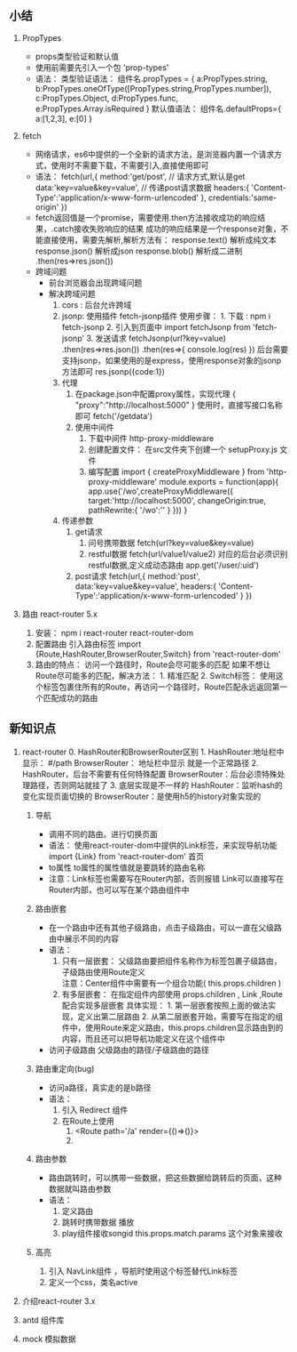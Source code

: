 ## 小结
1. PropTypes
    - props类型验证和默认值
    - 使用前需要先引入一个包 'prop-types'
    - 语法：
        类型验证语法：
            组件名.propTypes = {
                a:PropTypes.string,
                b:PropTypes.oneOfType([PropTypes.string,PropTypes.number]),
                c:PropTypes.Object,
                d:PropTypes.func,
                e:PropTypes.Array.isRequired
            }
        默认值语法：
            组件名.defaultProps={
                a:[1,2,3],
                e:[0]
            }


2. fetch
    - 网络请求，es6中提供的一个全新的请求方法，是浏览器内置一个请求方式，使用时不需要下载，不需要引入,直接使用即可
    - 语法：
        fetch(url,{
            method:'get/post', // 请求方式,默认是get
            data:'key=value&key=value', // 传递post请求数据
            headers:{
                'Content-Type':'application/x-www-form-urlencoded'
            },
            credentials:'same-origin'
        })
    - fetch返回值是一个promise，需要使用.then方法接收成功的响应结果，.catch接收失败响应的结果
        成功的响应结果是一个response对象，不能直接使用，需要先解析,解析方法有：
            response.text()     解析成纯文本
            response.json()     解析成json
            response.blob()     解析成二进制
        .then(res=>res.json())
    - 跨域问题
        - 前台浏览器会出现跨域问题
        - 解决跨域问题
            1. cors : 后台允许跨域
            2. jsonp: 
                使用插件 fetch-jsonp插件
                使用步骤：
                    1. 下载 : npm i fetch-jsonp
                    2. 引入到页面中
                        import fetchJsonp from 'fetch-jsonp'
                    3. 发送请求
                        fetchJsonp(url?key=value)
                        .then(res=>res.json())
                        .then(res=>{
                            console.log(res)
                        })
                后台需要支持jsonp，如果使用的是express，使用response对象的jsonp方法即可
                    res.jsonp({code:1})
            3. 代理
                1. 在package.json中配置proxy属性，实现代理
                    {
                        "proxy":"http://localhost:5000"
                    }
                    使用时，直接写接口名称即可
                    fetch('/getdata')
                2. 使用中间件
                    1. 下载中间件 http-proxy-middleware
                    2. 创建配置文件：
                        在src文件夹下创建一个 setupProxy.js 文件
                    3. 编写配置
                        import { createProxyMiddleware } from 'http-proxy-middleware'
                        module.exports = function(app){
                            app.use('/wo',createProxyMiddleware({
                                target:'http://localhost:5000',
                                changeOrigin:true,
                                pathRewrite:{
                                    '/wo':''
                                }
                            }))
                        }
            4. 传递参数
                1. get请求
                    1. 问号携带数据
                        fetch(url?key=value&key=value)
                    2. restful数据
                        fetch(url/value1/value2)
                        对应的后台必须识别restful数据,定义成动态路由
                            app.get('/user/:uid')
                2. post请求
                    fetch(url,{
                        method:'post',
                        data:'key=value&key=value',
                        headers:{
                            'Content-Type':'application/x-www-form-urlencoded'
                        }
                    })

3. 路由 react-router 5.x
    1. 安装：
        npm i react-router react-router-dom
    2. 配置路由
        引入路由标签
        import {Route,HashRouter,BrowserRouter,Switch} from 'react-router-dom'
        <HashRouter>
            <Route path='/' component={Home} />
            <Route path='/about' component={About} />
        </HashRouter>
    3. 路由的特点：
        访问一个路径时，Route会尽可能多的匹配
        如果不想让Route尽可能多的匹配，解决方法：
            1. 精准匹配
                <Route exact path='/' component={Home} />
            2. Switch标签：
                使用这个标签包裹住所有的Route，再访问一个路径时，Route匹配永远返回第一个匹配成功的路由


## 新知识点
1. react-router
    0. HashRouter和BrowserRouter区别
        1. HashRouter:地址栏中显示： #/path
           BrowserRouter： 地址栏中显示 就是一个正常路径
        2. HashRouter，后台不需要有任何特殊配置
            BrowserRouter：后台必须特殊处理路径，否则网站就挂了
        3. 底层实现是不一样的
            HashRouter：监听hash的变化实现页面切换的
            BrowserRouter：是使用h5的history对象实现的
    1. 导航
        - 调用不同的路由。进行切换页面
        - 语法：
            使用react-router-dom中提供的Link标签，来实现导航功能
            import {Link} from 'react-router-dom'
            <Link to='/'>首页</Link>
        - to属性
            to属性的属性值就是要跳转的路由名称
        - 注意：Link标签也需要写在Router内部，否则报错
            Link可以直接写在Router内部，也可以写在某个路由组件中
    2. 路由嵌套
        - 在一个路由中还有其他子级路由，点击子级路由，可以一直在父级路由中展示不同的内容
        - 语法：
            1. 只有一层嵌套：
                父级路由要把组件名称作为标签包裹子级路由，子级路由使用Route定义
                <Center path='/center'>
                    <Route path='/center/photo' component={Photo} />
                </Center>
                注意：Center组件中需要有一个组合功能( this.props.children )
            2. 有多层嵌套：
                在指定组件内部使用 props.children , Link ,Route 配合实现多层嵌套
                具体实现：
                    1. 第一层嵌套按照上面的做法实现，定义出第二层路由
                    2. 从第二层嵌套开始，需要写在指定的组件中，使用Route来定义路由，this.props.children显示路由到的内容，而且还可以把导航功能定义在这个组件中
        - 访问子级路由
            父级路由的路径/子级路由的路径

    3. 路由重定向(bug)
        - 访问a路径，真实走的是b路径
        - 语法：
            1. 引入 Redirect 组件
            2. 在Route上使用
                1. <Route path='/a' render={()=>(<Redirect to='/b' />)}>
                2. <Redirect from='' to='' />
    4. 路由参数
        - 路由跳转时，可以携带一些数据，把这些数据给跳转后的页面，这种数据就叫路由参数
        - 语法：
            1. 定义路由
                <Route path='/play/:songid/:author' />
            2. 跳转时携带数据
                <Link to={'/play/'+songid+'/'+author} >播放</Link>
            3. play组件接收songid
                this.props.match.params 这个对象来接收
    5. 高亮
        1. 引入 NavLink组件 ，导航时使用这个标签替代Link标签
        2. 定义一个css，类名active

2. 介绍react-router 3.x

3. antd 组件库

4. mock 模拟数据
